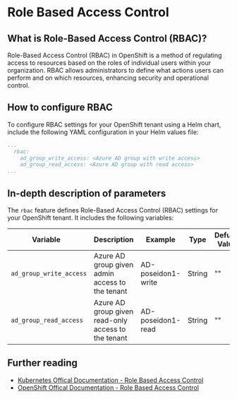 # Role Based Access Control

## What is Role-Based Access Control (RBAC)?

Role-Based Access Control (RBAC) in OpenShift is a method of regulating access to resources based on the roles of individual users within your organization. RBAC allows administrators to define what actions users can perform and on which resources, enhancing security and operational control.

## How to configure RBAC

To configure RBAC settings for your OpenShift tenant using a Helm chart, include the following YAML configuration in your Helm values file:

``` yaml
...
  rbac:
    ad_group_write_access: <Azure AD group with write access>
    ad_group_read_access: <Azure AD group with read access>
...
```

## In-depth description of parameters

The `rbac` feature defines Role-Based Access Control (RBAC) settings for your OpenShift tenant.  It includes the following variables:

| <div style="width:160px">**Variable**</div>                   | **Description**                                                  | **Example**                    | **Type**  | **Defualt Value**
|-------------------------------|------------------------------------------------------------------|--------------------------------|-----------|-------|
| `ad_group_write_access`       | Azure AD group given admin access to the tenant                  | AD-poseidon1-write        | String    | "" |
| `ad_group_read_access`        | Azure AD group given read-only access to the tenant              | AD-poseidon1-read        | String    | "" |


## Further reading
- [Kubernetes Offical Documentation - Role Based Access Control](https://kubernetes.io/docs/reference/access-authn-authz/rbac/)
- [OpenShift Offical Documentation - Role Based Access Control](https://docs.openshift.com/container-platform/4.13/authentication/using-rbac.html)